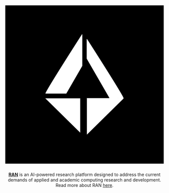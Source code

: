 # ![RAN](profile/images/ran-icon-bgblack.png)

<p align="center">
  <a href="https://ran.so" target="_blank"><b>RAN</b></a> is an AI-powered research platform designed to address the current demands of applied and academic computing research and development. Read more about RAN <a href="https://ran.so/about/" target="_blank">here</a>.
</p>
